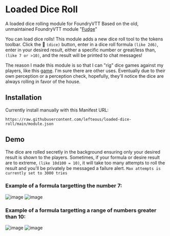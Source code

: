 # Loaded Dice Roll
A loaded dice rolling module for FoundryVTT
Based on the old, unmaintained FoundryVTT module "[Fudge](https://github.com/troygoode/fvtt-fudge)" 

You can load dice rolls! This module adds a new dice roll tool to the tokens toolbar. Click the 🎲 `(dice)` button, enter in a dice roll formula `(like 2d6)`, enter in your desired result, either a specific number or great/less than, `(like 7 or >10)`, and the result will be printed to chat messages!

The reason I made this module is so that I can "rig" dice games against my players, like this [game](https://www.reddit.com/r/Pathfinder_RPG/comments/57rlbi/comment/d8ubcm1/?utm_source=share&utm_medium=web2x&context=3). I'm sure there are other uses.
Eventually due to their own perception or a perception check, hopefully, they'll notice the dice are always rolling in favor of the house. 

## Installation
Currently install manually with this Manifest URL:

`https://raw.githubusercontent.com/lefteous/loaded-dice-roll/main/module.json`

## Demo

The dice are rolled secretly in the background ensuring only your desired result is shown to the players.
Sometimes, if your formula or desire result are to extreme, `(like 10d100 = 10)`, it will take too many attempts to roll the result and you'll be privately be messaged a failure alert. `Max attempts is currently set to 3000 tries`

### Example of a formula targetting the number 7:
![image](https://github.com/Lefteous/loaded-dice-roll/assets/24902317/31d79097-9d17-4139-9ede-edb357826d25)
![image](https://github.com/Lefteous/loaded-dice-roll/assets/24902317/365180e9-ae25-4ea5-839e-a2148fc9d5dc)



### Example of a formula targetting a range of numbers greater than 10:
![image](https://github.com/Lefteous/loaded-dice-roll/assets/24902317/fee15caa-29e0-4ee3-9dcc-4abe7d1b97f6)
![image](https://github.com/Lefteous/loaded-dice-roll/assets/24902317/7106704e-3a78-4db1-8acd-4580306960f9)

